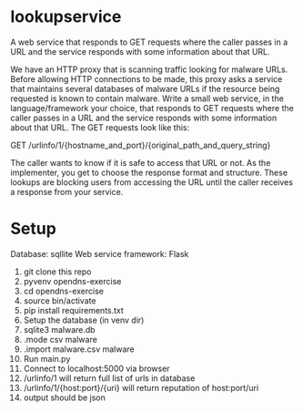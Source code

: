 # lookupservice
A web service that responds to GET requests where the caller passes in a URL and the service responds with some information about that URL.


We have an HTTP proxy that is scanning traffic looking for malware URLs. Before allowing HTTP connections to be
made, this proxy asks a service that maintains several databases of malware URLs if the resource being requested is
known to contain malware.
Write a small web service, in the language/framework your choice, that responds to GET requests where the caller
passes in a URL and the service responds with some information about that URL. The GET requests look like this:

GET /urlinfo/1/{hostname_and_port}/{original_path_and_query_string}

The caller wants to know if it is safe to access that URL or not. As the implementer, you get to choose the response
format and structure. These lookups are blocking users from accessing the URL until the caller receives a response
from your service.

# Setup
Database: sqllite
Web service framework: Flask


1. git clone this repo
2. pyvenv opendns-exercise
3. cd opendns-exercise
4. source bin/activate
5. pip install requirements.txt
6. Setup the database (in venv dir)
7. sqlite3 malware.db
8. .mode csv malware
9. .import malware.csv malware
10. Run main.py
11. Connect to localhost:5000 via browser
12. /urlinfo/1 will return full list of urls in database
13. /urlinfo/1/{host:port}/{uri} will return reputation of host:port/uri
14. output should be json
